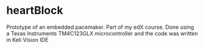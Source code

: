 # heartBlock
Prototype of an embedded pacemaker. Part of my edX course.
Done using a Texas Instruments TM4C123GLX microcontroller and the code was written in Keli Vision IDE
